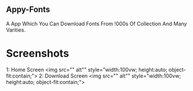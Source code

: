 ## Appy-Fonts
A App Which You Can Download Fonts From !000s Of Collection And Many Varities.

# Screenshots
1: Home Screen
<img src="" alt"" style="width:100vw; height:auto; object-fit:contain;">
2: Download Screen
<img src="" alt"" style="width:100vw; height:auto; object-fit:contain;">
